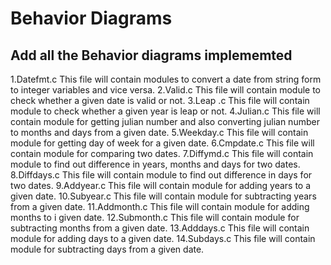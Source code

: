 # Behavior Diagrams

## Add all the Behavior diagrams implememted
1.Datefmt.c
This file will contain modules to convert a date from string form to integer variables and vice versa.
2.Valid.c
This file will contain module to check whether a given date is valid or not.
3.Leap .c
This file will contain module to check whether a given year is leap or not.
4.Julian.c
This file will contain module for getting julian number and also converting julian number to months
and days from a given date.
5.Weekday.c
This file will contain module for getting day of week for a given date.
6.Cmpdate.c
This file will contain module for comparing two dates.
7.Diffymd.c
This file will contain module to find out difference in years, months and days for two dates.
8.Diffdays.c
This file will contain module to find out difference in days for two dates.
9.Addyear.c
This file will contain module for adding years to a given date.
10.Subyear.c
This file will contain module for subtracting years from a given date.
11.Addmonth.c
This file will contain module for adding months to i given date.
12.Submonth.c
This file will contain module for subtracting months from a given date.
13.Adddays.c
This file will contain module for adding days to a given date.
14.Subdays.c
This file will contain module for subtracting days from a given date.

